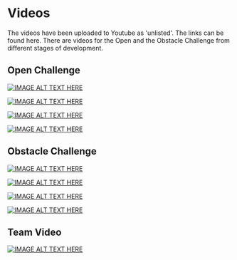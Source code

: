 # Videos
The videos have been uploaded to Youtube as 'unlisted'. The links can be found here. There are videos for the Open and the Obstacle Challenge from different stages of development. 

## Open Challenge


[![IMAGE ALT TEXT HERE](https://img.youtube.com/vi/Sg48LilvS4c/0.jpg)](https://www.youtube.com/watch?v=Sg48LilvS4c)



[![IMAGE ALT TEXT HERE](https://img.youtube.com/vi/o5D0FZzCUnQ/0.jpg)](https://www.youtube.com/watch?v=o5D0FZzCUnQ)



[![IMAGE ALT TEXT HERE](https://img.youtube.com/vi/LGjeWCiFthQ/0.jpg)](https://www.youtube.com/watch?v=LGjeWCiFthQ)



[![IMAGE ALT TEXT HERE](https://img.youtube.com/vi/J2DN8gpuMKQ/0.jpg)](https://www.youtube.com/watch?v=J2DN8gpuMKQ)

## Obstacle Challenge

[![IMAGE ALT TEXT HERE](https://img.youtube.com/vi/qHP3XNPUiOw/0.jpg)](https://www.youtube.com/watch?v=qHP3XNPUiOw)




[![IMAGE ALT TEXT HERE](https://img.youtube.com/vi/tWKkKMLqZvE/0.jpg)](https://www.youtube.com/watch?v=tWKkKMLqZvE)



[![IMAGE ALT TEXT HERE](https://img.youtube.com/vi/fEPD9FDqDcM/0.jpg)](https://www.youtube.com/watch?v=fEPD9FDqDcM)



[![IMAGE ALT TEXT HERE](https://img.youtube.com/vi/Ks3ekKBNAQM/0.jpg)](https://www.youtube.com/watch?v=Ks3ekKBNAQM)



## Team Video

[![IMAGE ALT TEXT HERE](https://img.youtube.com/vi/2u4EMtChzYY/0.jpg)](https://www.youtube.com/watch?v=2u4EMtChzYY)

